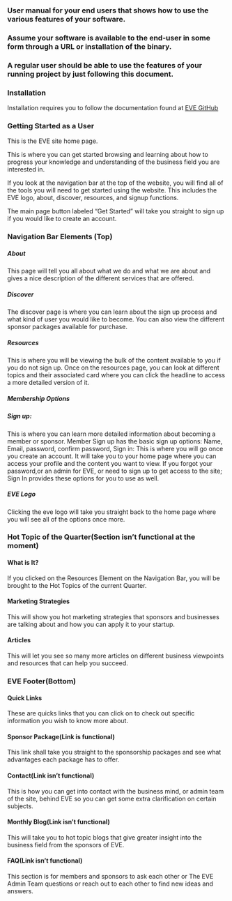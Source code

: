 ### User manual for your end users that shows how to use the various features of your software.
### Assume your software is available to the end-user in some form through a URL or installation of the binary.
### A regular user should be able to use the features of your running project by just following this document.
### Installation
Installation requires you to follow the documentation found at [EVE GitHub](https://github.com/ialmani/EVE/tree/master/Documentation)
### Getting Started as a User
This is the EVE site home page.

This is where you can get started browsing and learning about how to progress your knowledge and understanding of the business field you are interested in. 

If you look at the navigation bar at the top of the website, you will find all of the tools you will need to get started using the website. This includes the EVE logo, about, discover, resources, and signup functions.

The main page button labeled “Get Started” will take you straight to sign up if you would like to create an account.

### Navigation Bar Elements (Top)
##### About
This page will tell you all about what we do and what we are about and gives a nice description of the different services that are offered.
##### Discover
The discover page is where you can learn about the sign up process and what kind of user you would like to become. You can also view the different sponsor packages available for purchase.
##### Resources
This is where you will be viewing the bulk of the content available to you if you do not sign up. Once on the resources page, you can look at different topics and their associated card where you can click the headline to access a more detailed version of it.
##### Membership Options

##### Sign up:
This is where you can learn more detailed information about becoming a member or sponsor. Member Sign up has the basic sign up options: Name, Email, password, confirm password, 
Sign in:
This is where you will go once you create an account. It will take you to your home page where you can access your profile and the content you want to view. If you forgot your password,or an admin for EVE, or need to sign up to get access to the site; Sign In provides these options for you to use as well.

##### EVE Logo
Clicking the eve logo will take you straight back to the home page where you will see all of the options once more.

### Hot Topic of the Quarter(Section isn’t functional at the moment)

#### What is It?
If you clicked on the Resources Element on the Navigation Bar, you will be brought to the Hot Topics of the current Quarter. 

#### Marketing Strategies
This will show you hot marketing strategies that sponsors and businesses are talking about and how you can apply it to your startup.

#### Articles
This will let you see so many more articles on different business viewpoints and resources that can help you succeed.

### EVE Footer(Bottom)

#### Quick Links
These are quicks links that you can click on to check out specific information you wish to know more about.

#### Sponsor Package(Link is functional)
This link shall take you straight to the sponsorship packages and see what advantages each package has to offer.

#### Contact(Link isn’t functional)
This is how you can get into contact with the business mind, or admin team of the site, behind EVE so you can get some extra clarification on certain subjects.

#### Monthly Blog(Link isn’t functional)
This will take you to hot topic blogs that give greater insight into the business field from the sponsors of EVE.

#### FAQ(Link isn’t functional)
This section is for members and sponsors to ask each other or The EVE Admin Team questions or reach out to each other to find new ideas and answers.

